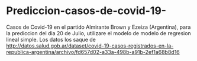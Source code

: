 # Prediccion-casos-de-covid-19-
Casos de Covid-19 en el partido Almirante Brown y Ezeiza (Argentina), para la prediccion del dia 20 de Julio, utilizare el modelo de modelo de regresion lineal simple. Los datos los saque de http://datos.salud.gob.ar/dataset/covid-19-casos-registrados-en-la-republica-argentina/archivo/fd657d02-a33a-498b-a91b-2ef1a68b8d16 
